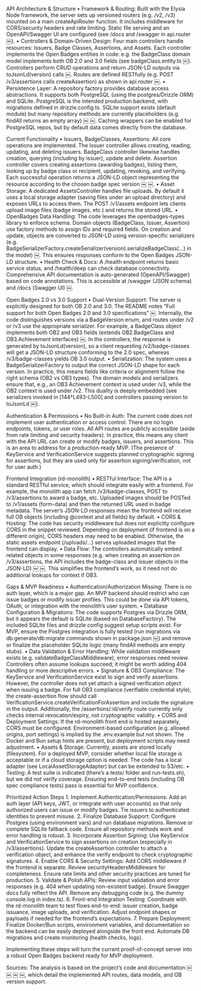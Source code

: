 API Architecture & Structure
	•	Framework & Routing: Built with the Elysia Node framework, the server sets up versioned routers (e.g. /v2, /v3) mounted on a main createApiRouter function.  It includes middleware for CORS/security headers and rate limiting.  Static file serving and an OpenAPI/Swagger UI are configured (see /docs and /swagger in api.router ￼).
	•	Controllers & Domain-Driven Design: Four main controllers handle resources: Issuers, Badge Classes, Assertions, and Assets.  Each controller implements the Open Badges entities in code: e.g. the BadgeClass domain model implements both OB 2.0 and 3.0 fields (see badgeClass.entity.ts ￼).  Controllers perform CRUD operations and return JSON-LD outputs via toJsonLd(version) calls ￼.  Routes are defined RESTfully (e.g. POST /v3/assertions calls createAssertion) as shown in api.router ￼.
	•	Persistence Layer: A repository factory provides database access abstractions.  It supports both PostgreSQL (using the postgres/Drizzle ORM) and SQLite.  PostgreSQL is the intended production backend, with migrations defined in drizzle.config.ts.  SQLite support exists (default module) but many repository methods are currently placeholders (e.g. findAll returns an empty array) ￼ ￼.  Caching wrappers can be enabled for PostgreSQL repos, but by default data comes directly from the database.

Current Functionality
	•	Issuers, BadgeClasses, Assertions: All core operations are implemented.  The Issuer controller allows creating, reading, updating, and deleting issuers.  BadgeClass controller likewise handles creation, querying (including by issuer), update and delete.  Assertion controller covers creating assertions (awarding badges), listing them, looking up by badge class or recipient, updating, revoking, and verifying.  Each successful operation returns a JSON-LD object representing the resource according to the chosen badge spec version ￼ ￼.
	•	Asset Storage: A dedicated AssetsController handles file uploads.  By default it uses a local storage adapter (saving files under an upload directory) and exposes URLs to access them.  The POST /v1/assets endpoint lets clients upload image files (badge images, etc.) and returns the stored URL.
	•	OpenBadges Data Handling: The code leverages the openbadges-types library to enforce schema.  Domain objects (BadgeClass, Issuer, Assertion) use factory methods to assign IDs and required fields.  On creation and update, objects are converted to JSON-LD using version-specific serializers (e.g. BadgeSerializerFactory.createSerializer(version).serializeBadgeClass(...) in the model) ￼.  This ensures responses conform to the Open Badges JSON-LD structure.
	•	Health Check & Docs: A /health endpoint returns basic service status, and /health/deep can check database connectivity.  Comprehensive API documentation is auto-generated (OpenAPI/Swagger) based on code annotations.  This is accessible at /swagger (JSON schema) and /docs (Swagger UI) ￼.

Open Badges 2.0 vs 3.0 Support
	•	Dual-Version Support: The server is explicitly designed for both OB 2.0 and 3.0.  The README notes “Full support for both Open Badges 2.0 and 3.0 specifications” ￼.  Internally, the code distinguishes versions via a BadgeVersion enum, and routes under /v2 or /v3 use the appropriate serializer.  For example, a BadgeClass object implements both OB2 and OB3 fields (extends OB2.BadgeClass and OB3.Achievement interfaces) ￼.  In the controllers, the response is generated by toJsonLd(version), so a client requesting /v2/badge-classes will get a JSON-LD structure conforming to the 2.0 spec, whereas /v3/badge-classes yields OB 3.0 output.
	•	Serialization: The system uses a BadgeSerializerFactory to output the correct JSON-LD shape for each version.  In practice, this means fields like criteria or alignment follow the right schema (OB2 vs OB3 types).  The domain models and serializers ensure that, e.g., an OB3 Achievement context is used under /v3, while the OB2 context is used under /v2.  This duality is deeply embedded (see serializers invoked in [144†L493-L500] and controllers passing version to toJsonLd ￼).

Authentication & Permissions
	•	No Built-in Auth: The current code does not implement user authentication or access control.  There are no login endpoints, tokens, or user roles.  All API routes are publicly accessible (aside from rate limiting and security headers).  In practice, this means any client with the API URL can create or modify badges, issuers, and assertions.  This is an area to address for a production-ready MVP. (The presence of KeyService and VerificationService suggests planned cryptographic signing for assertions, but they are used only for assertion signing/verification, not for user auth.)

Frontend Integration (rd-monolith)
	•	RESTful Interface: The API is a standard RESTful service, which should integrate easily with a frontend.  For example, the monolith app can fetch /v3/badge-classes, POST to /v3/assertions to award a badge, etc.  Uploaded images should be POSTed to /v1/assets (form-data) and then the returned URL used in badge metadata.  The server’s JSON-LD responses mean the frontend will receive full OB objects (including @context and all fields) by default.
	•	CORS & Hosting: The code has security middleware but does not explicitly configure CORS in the snippet reviewed.  Depending on deployment (if frontend is on a different origin), CORS headers may need to be enabled.  Otherwise, the static assets endpoint (/uploads/...) serves uploaded images that the frontend can display.
	•	Data Flow: The controllers automatically embed related objects in some responses (e.g. when creating an assertion on /v3/assertions, the API includes the badge-class and issuer objects in the JSON-LD) ￼ ￼.  This simplifies the frontend’s work, as it need not do additional lookups for context if OB3.

Gaps & MVP Readiness
	•	Authentication/Authorization Missing: There is no auth layer, which is a major gap.  An MVP backend should restrict who can issue badges or modify issuer profiles.  This could be done via API tokens, OAuth, or integration with the monolith’s user system.
	•	Database Configuration & Migrations: The code supports Postgres via Drizzle ORM, but it appears the default is SQLite (based on DatabaseFactory).  The included SQLite files and drizzle config suggest setup scripts exist.  For MVP, ensure the Postgres integration is fully tested (run migrations via db:generate/db:migrate commands shown in package.json ￼) and remove or finalize the placeholder SQLite logic (many findAll methods are empty stubs).
	•	Data Validation & Error Handling: While validation middleware exists (e.g. validateBadgeClassMiddleware), error responses need review.  Controllers often assume lookups succeed; it might be worth adding 404 handling or more descriptive errors.
	•	Signature & OB3 Compliance: The KeyService and VerificationService exist to sign and verify assertions.  However, the controller does not yet attach a signed verification object when issuing a badge.  For full OB3 compliance (verifiable credential style), the create-assertion flow should call VerificationService.createVerificationForAssertion and include the signature in the output.  Additionally, the /assertions/:id/verify route currently only checks internal revocation/expiry, not cryptographic validity.
	•	CORS and Deployment Settings: If the rd-monolith front end is hosted separately, CORS must be configured.  Environment-based configuration (e.g. allowed origins, port settings) is implied by the .env.example but not shown.  The Docker and Bun setup hints are present, but deployment scripts may need adjustment.
	•	Assets & Storage: Currently, assets are stored locally (filesystem).  For a deployed MVP, consider whether local file storage is acceptable or if a cloud storage option is needed.  The code has a local adapter (see LocalAssetStorageAdapter) but can be extended to S3/etc.
	•	Testing: A test suite is indicated (there’s a tests/ folder and run-tests.sh), but we did not verify coverage.  Ensuring end-to-end tests (including OB spec compliance tests) pass is essential for MVP confidence.

Prioritized Action Steps
	1.	Implement Authentication/Permissions: Add an auth layer (API keys, JWT, or integrate with user accounts) so that only authorized users can issue or modify badges.  Tie issuers to authenticated identities to prevent misuse.
	2.	Finalize Database Support: Configure Postgres (using environment vars) and run database migrations.  Remove or complete SQLite fallback code.  Ensure all repository methods work and error handling is robust.
	3.	Incorporate Assertion Signing: Use KeyService and VerificationService to sign assertions on creation (especially in /v3/assertions).  Update the createAssertion controller to attach a verification object, and enhance the verify endpoint to check cryptographic signatures.
	4.	Enable CORS & Security Settings: Add CORS middleware if the frontend is separate.  Review securityHeadersMiddleware for completeness.  Ensure rate limits and other security practices are tuned for production.
	5.	Validate & Polish APIs: Review input validation and error responses (e.g. 404 when updating non-existent badge).  Ensure Swagger docs fully reflect the API.  Remove any debugging code (e.g. the dummy console.log in index.ts).
	6.	Front-end Integration Testing: Coordinate with the rd-monolith team to test flows end-to-end: issuer creation, badge issuance, image uploads, and verification.  Adjust endpoint shapes or payloads if needed for the frontend’s expectations.
	7.	Prepare Deployment: Finalize Docker/Bun scripts, environment variables, and documentation so the backend can be easily deployed alongside the front end.  Automate DB migrations and create monitoring (health checks, logs).

Implementing these steps will turn the current proof-of-concept server into a robust Open Badges backend ready for MVP deployment.

Sources: The analysis is based on the project’s code and documentation ￼ ￼ ￼ ￼, which detail the implemented API routes, data models, and OB version support.